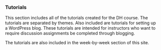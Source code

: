 ### Tutorials

This section includes all of the tutorials created for the DH course.  The tutorials are separated by themes.  Also included are tutorials for setting up a WordPress blog.  These tutorials are intended for instructors who want to require discussion assignments be completed through blogging.

The tutorials are also included in the week-by-week section of this site. 



